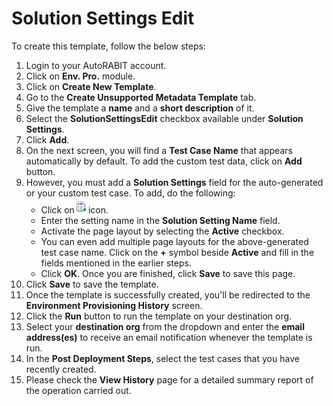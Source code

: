 # Solution Settings Edit

To create this template, follow the below steps:

1. Login to your AutoRABIT account.
2. Click on **Env. Pro.** module.
3. Click on **Create New Template**.
4. Go to the **Create Unsupported Metadata Template** tab.
5. Give the template a **name** and a **short description** of it.
6. Select the **SolutionSettingsEdit** checkbox available under **Solution Settings**.
7. Click **Add**.
8. On the next screen, you will find a **Test Case Name** that appears automatically by default. To add the custom test data, click on **Add** button.&#x20;
9. However, you must add a **Solution Settings** field for the auto-generated or your custom test case. To add, do the following:
   * Click on![](<../../../../../.gitbook/assets/image (53) (1).png>)icon.
   * Enter the setting name in the **Solution Setting Name** field.&#x20;
   * Activate the page layout by selecting the **Active** checkbox.&#x20;
   * You can even add multiple page layouts for the above-generated test case name. Click on the **+** symbol beside **Active** and fill in the fields mentioned in the earlier steps.&#x20;
   * Click **OK**. Once you are finished, click **Save** to save this page.
10. Click **Save** to save the template.
11. Once the template is successfully created, you'll be redirected to the **Environment Provisioning History** screen.
12. Click the **Run** button to run the template on your destination org.
13. Select your **destination org** from the dropdown and enter the **email address(es)** to receive an email notification whenever the template is run.
14. In the **Post Deployment Steps**, select the test cases that you have recently created.&#x20;
15. Please check the **View History** page for a detailed summary report of the operation carried out.

